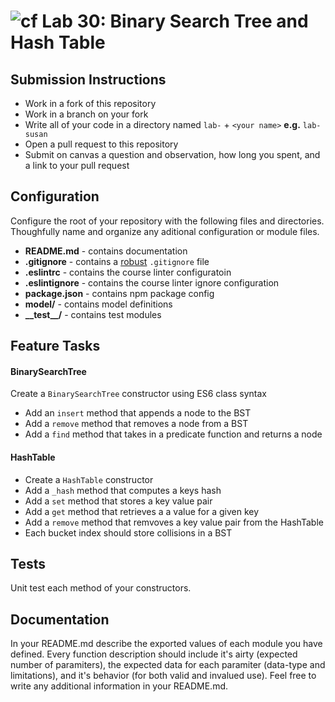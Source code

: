 ![cf](https://i.imgur.com/7v5ASc8.png) Lab 30: Binary Search Tree and Hash Table
======

## Submission Instructions
* Work in a fork of this repository
* Work in a branch on your fork
* Write all of your code in a directory named `lab-` + `<your name>` **e.g.** `lab-susan`
* Open a pull request to this repository
* Submit on canvas a question and observation, how long you spent, and a link to your pull request

## Configuration 
Configure the root of your repository with the following files and directories. Thoughfully name and organize any aditional configuration or module files.
* **README.md** - contains documentation
* **.gitignore** - contains a [robust](http://gitignore.io) `.gitignore` file 
* **.eslintrc** - contains the course linter configuratoin
* **.eslintignore** - contains the course linter ignore configuration
* **package.json** - contains npm package config
* **model/** - contains model definitions
* **\_\_test\_\_/** - contains test modules

## Feature Tasks  
#### BinarySearchTree
Create a `BinarySearchTree` constructor using ES6 class syntax
* Add an `insert` method that appends a node to the BST
* Add a `remove` method that removes a node from a BST
* Add a `find` method that takes in a predicate function and returns a node

#### HashTable
* Create a `HashTable` constructor 
* Add a `_hash` method that computes a keys hash
* Add a `set` method that stores a key value pair
* Add a `get` method that retrieves a a value for a given key
* Add a `remove` method that remvoves a key value pair from the HashTable
* Each bucket index should store collisions in a BST

## Tests
Unit test each method of your constructors. 

## Documentation
In your README.md describe the exported values of each module you have defined. Every function description should include it's airty (expected number of paramiters), the expected data for each paramiter (data-type and limitations), and it's behavior (for both valid and invalued use). Feel free to write any additional information in your README.md.
